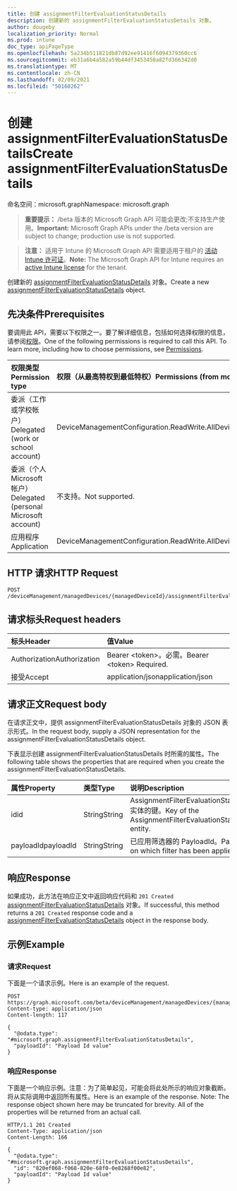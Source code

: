 ```yaml
---
title: 创建 assignmentFilterEvaluationStatusDetails
description: 创建新的 assignmentFilterEvaluationStatusDetails 对象。
author: dougeby
localization_priority: Normal
ms.prod: intune
doc_type: apiPageType
ms.openlocfilehash: 5a234b511821db87d92ee91416f6094379360cc6
ms.sourcegitcommit: eb31a6b4a582a59b44df3453450a82fd366342d0
ms.translationtype: MT
ms.contentlocale: zh-CN
ms.lasthandoff: 02/09/2021
ms.locfileid: "50160262"
---
```

# <a name="create-assignmentfilterevaluationstatusdetails"></a><span data-ttu-id="574b4-103">创建 assignmentFilterEvaluationStatusDetails</span><span class="sxs-lookup"><span data-stu-id="574b4-103">Create assignmentFilterEvaluationStatusDetails</span></span>

<span data-ttu-id="574b4-104">命名空间：microsoft.graph</span><span class="sxs-lookup"><span data-stu-id="574b4-104">Namespace: microsoft.graph</span></span>

> <span data-ttu-id="574b4-105">**重要提示：** /beta 版本的 Microsoft Graph API 可能会更改;不支持生产使用。</span><span class="sxs-lookup"><span data-stu-id="574b4-105">**Important:** Microsoft Graph APIs under the /beta version are subject to change; production use is not supported.</span></span>

> <span data-ttu-id="574b4-106">**注意：** 适用于 Intune 的 Microsoft Graph API 需要适用于租户的 [活动 Intune 许可证](https://go.microsoft.com/fwlink/?linkid=839381)。</span><span class="sxs-lookup"><span data-stu-id="574b4-106">**Note:** The Microsoft Graph API for Intune requires an [active Intune license](https://go.microsoft.com/fwlink/?linkid=839381) for the tenant.</span></span>

<span data-ttu-id="574b4-107">创建新的 [assignmentFilterEvaluationStatusDetails](../resources/intune-policyset-assignmentfilterevaluationstatusdetails.md) 对象。</span><span class="sxs-lookup"><span data-stu-id="574b4-107">Create a new [assignmentFilterEvaluationStatusDetails](../resources/intune-policyset-assignmentfilterevaluationstatusdetails.md) object.</span></span>

## <a name="prerequisites"></a><span data-ttu-id="574b4-108">先决条件</span><span class="sxs-lookup"><span data-stu-id="574b4-108">Prerequisites</span></span>
<span data-ttu-id="574b4-p101">要调用此 API，需要以下权限之一。要了解详细信息，包括如何选择权限的信息，请参阅[权限](/graph/permissions-reference)。</span><span class="sxs-lookup"><span data-stu-id="574b4-p101">One of the following permissions is required to call this API. To learn more, including how to choose permissions, see [Permissions](/graph/permissions-reference).</span></span>

|<span data-ttu-id="574b4-111">权限类型</span><span class="sxs-lookup"><span data-stu-id="574b4-111">Permission type</span></span>|<span data-ttu-id="574b4-112">权限（从最高特权到最低特权）</span><span class="sxs-lookup"><span data-stu-id="574b4-112">Permissions (from most to least privileged)</span></span>|
|:---|:---|
|<span data-ttu-id="574b4-113">委派（工作或学校帐户）</span><span class="sxs-lookup"><span data-stu-id="574b4-113">Delegated (work or school account)</span></span>|<span data-ttu-id="574b4-114">DeviceManagementConfiguration.ReadWrite.All</span><span class="sxs-lookup"><span data-stu-id="574b4-114">DeviceManagementConfiguration.ReadWrite.All</span></span>|
|<span data-ttu-id="574b4-115">委派（个人 Microsoft 帐户）</span><span class="sxs-lookup"><span data-stu-id="574b4-115">Delegated (personal Microsoft account)</span></span>|<span data-ttu-id="574b4-116">不支持。</span><span class="sxs-lookup"><span data-stu-id="574b4-116">Not supported.</span></span>|
|<span data-ttu-id="574b4-117">应用程序</span><span class="sxs-lookup"><span data-stu-id="574b4-117">Application</span></span>|<span data-ttu-id="574b4-118">DeviceManagementConfiguration.ReadWrite.All</span><span class="sxs-lookup"><span data-stu-id="574b4-118">DeviceManagementConfiguration.ReadWrite.All</span></span>|

## <a name="http-request"></a><span data-ttu-id="574b4-119">HTTP 请求</span><span class="sxs-lookup"><span data-stu-id="574b4-119">HTTP Request</span></span>
<!-- {
  "blockType": "ignored"
}
-->
``` http
POST /deviceManagement/managedDevices/{managedDeviceId}/assignmentFilterEvaluationStatusDetails
```

## <a name="request-headers"></a><span data-ttu-id="574b4-120">请求标头</span><span class="sxs-lookup"><span data-stu-id="574b4-120">Request headers</span></span>
|<span data-ttu-id="574b4-121">标头</span><span class="sxs-lookup"><span data-stu-id="574b4-121">Header</span></span>|<span data-ttu-id="574b4-122">值</span><span class="sxs-lookup"><span data-stu-id="574b4-122">Value</span></span>|
|:---|:---|
|<span data-ttu-id="574b4-123">Authorization</span><span class="sxs-lookup"><span data-stu-id="574b4-123">Authorization</span></span>|<span data-ttu-id="574b4-124">Bearer &lt;token&gt;。必需。</span><span class="sxs-lookup"><span data-stu-id="574b4-124">Bearer &lt;token&gt; Required.</span></span>|
|<span data-ttu-id="574b4-125">接受</span><span class="sxs-lookup"><span data-stu-id="574b4-125">Accept</span></span>|<span data-ttu-id="574b4-126">application/json</span><span class="sxs-lookup"><span data-stu-id="574b4-126">application/json</span></span>|

## <a name="request-body"></a><span data-ttu-id="574b4-127">请求正文</span><span class="sxs-lookup"><span data-stu-id="574b4-127">Request body</span></span>
<span data-ttu-id="574b4-128">在请求正文中，提供 assignmentFilterEvaluationStatusDetails 对象的 JSON 表示形式。</span><span class="sxs-lookup"><span data-stu-id="574b4-128">In the request body, supply a JSON representation for the assignmentFilterEvaluationStatusDetails object.</span></span>

<span data-ttu-id="574b4-129">下表显示创建 assignmentFilterEvaluationStatusDetails 时所需的属性。</span><span class="sxs-lookup"><span data-stu-id="574b4-129">The following table shows the properties that are required when you create the assignmentFilterEvaluationStatusDetails.</span></span>

|<span data-ttu-id="574b4-130">属性</span><span class="sxs-lookup"><span data-stu-id="574b4-130">Property</span></span>|<span data-ttu-id="574b4-131">类型</span><span class="sxs-lookup"><span data-stu-id="574b4-131">Type</span></span>|<span data-ttu-id="574b4-132">说明</span><span class="sxs-lookup"><span data-stu-id="574b4-132">Description</span></span>|
|:---|:---|:---|
|<span data-ttu-id="574b4-133">id</span><span class="sxs-lookup"><span data-stu-id="574b4-133">id</span></span>|<span data-ttu-id="574b4-134">String</span><span class="sxs-lookup"><span data-stu-id="574b4-134">String</span></span>|<span data-ttu-id="574b4-135">AssignmentFilterEvaluationStatusDetails 实体的键。</span><span class="sxs-lookup"><span data-stu-id="574b4-135">Key of the AssignmentFilterEvaluationStatusDetails entity.</span></span>|
|<span data-ttu-id="574b4-136">payloadId</span><span class="sxs-lookup"><span data-stu-id="574b4-136">payloadId</span></span>|<span data-ttu-id="574b4-137">String</span><span class="sxs-lookup"><span data-stu-id="574b4-137">String</span></span>|<span data-ttu-id="574b4-138">已应用筛选器的 PayloadId。</span><span class="sxs-lookup"><span data-stu-id="574b4-138">PayloadId on which filter has been applied.</span></span>|



## <a name="response"></a><span data-ttu-id="574b4-139">响应</span><span class="sxs-lookup"><span data-stu-id="574b4-139">Response</span></span>
<span data-ttu-id="574b4-140">如果成功，此方法在响应正文中返回响应代码和 `201 Created` [assignmentFilterEvaluationStatusDetails](../resources/intune-policyset-assignmentfilterevaluationstatusdetails.md) 对象。</span><span class="sxs-lookup"><span data-stu-id="574b4-140">If successful, this method returns a `201 Created` response code and a [assignmentFilterEvaluationStatusDetails](../resources/intune-policyset-assignmentfilterevaluationstatusdetails.md) object in the response body.</span></span>

## <a name="example"></a><span data-ttu-id="574b4-141">示例</span><span class="sxs-lookup"><span data-stu-id="574b4-141">Example</span></span>

### <a name="request"></a><span data-ttu-id="574b4-142">请求</span><span class="sxs-lookup"><span data-stu-id="574b4-142">Request</span></span>
<span data-ttu-id="574b4-143">下面是一个请求示例。</span><span class="sxs-lookup"><span data-stu-id="574b4-143">Here is an example of the request.</span></span>
``` http
POST https://graph.microsoft.com/beta/deviceManagement/managedDevices/{managedDeviceId}/assignmentFilterEvaluationStatusDetails
Content-type: application/json
Content-length: 117

{
  "@odata.type": "#microsoft.graph.assignmentFilterEvaluationStatusDetails",
  "payloadId": "Payload Id value"
}
```

### <a name="response"></a><span data-ttu-id="574b4-144">响应</span><span class="sxs-lookup"><span data-stu-id="574b4-144">Response</span></span>
<span data-ttu-id="574b4-p102">下面是一个响应示例。注意：为了简单起见，可能会将此处所示的响应对象截断。将从实际调用中返回所有属性。</span><span class="sxs-lookup"><span data-stu-id="574b4-p102">Here is an example of the response. Note: The response object shown here may be truncated for brevity. All of the properties will be returned from an actual call.</span></span>
``` http
HTTP/1.1 201 Created
Content-Type: application/json
Content-Length: 166

{
  "@odata.type": "#microsoft.graph.assignmentFilterEvaluationStatusDetails",
  "id": "820ef068-f068-820e-68f0-0e8268f00e82",
  "payloadId": "Payload Id value"
}
```




